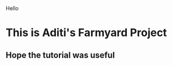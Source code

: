 <html>

<body>
Hello
<h1>
This is Aditi's Farmyard Project
</h1>

<h2> 
Hope the tutorial was useful
</h2>

</body>


</html>
